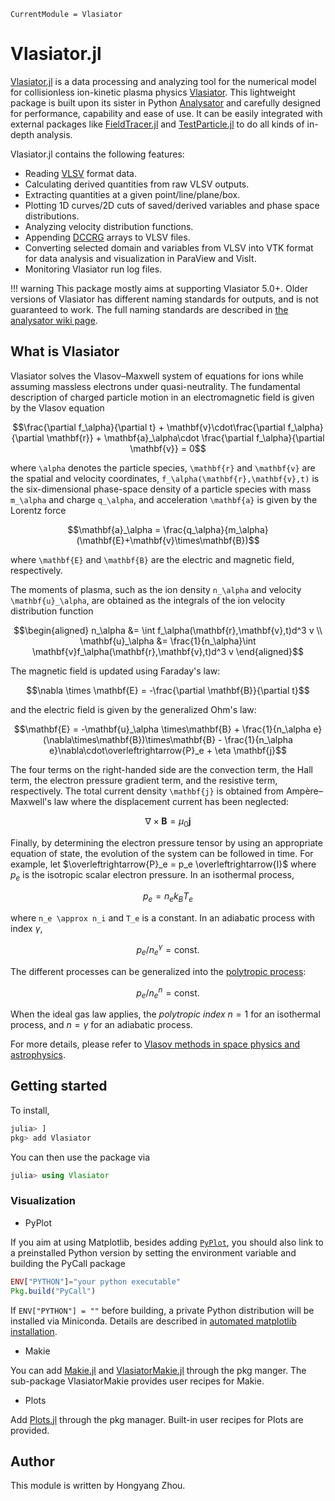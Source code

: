 ```@meta
CurrentModule = Vlasiator
```

# Vlasiator.jl

[Vlasiator.jl](https://github.com/henry2004y/Vlasiator.jl) is a data processing and analyzing tool for the numerical model for collisionless ion-kinetic plasma physics [Vlasiator](https://github.com/fmihpc/vlasiator). This lightweight package is built upon its sister in Python [Analysator](https://github.com/fmihpc/analysator) and carefully designed for performance, capability and ease of use. It can be easily integrated with external packages like [FieldTracer.jl](https://github.com/henry2004y/FieldTracer.jl) and [TestParticle.jl](https://github.com/henry2004y/TestParticle.jl) to do all kinds of in-depth analysis.

Vlasiator.jl contains the following features:

- Reading [VLSV](https://github.com/fmihpc/vlsv) format data.
- Calculating derived quantities from raw VLSV outputs.
- Extracting quantities at a given point/line/plane/box.
- Plotting 1D curves/2D cuts of saved/derived variables and phase space distributions.
- Analyzing velocity distribution functions.
- Appending [DCCRG](https://github.com/fmihpc/dccrg) arrays to VLSV files.
- Converting selected domain and variables from VLSV into VTK format for data analysis and visualization in ParaView and VisIt.
- Monitoring Vlasiator run log files.

!!! warning
    This package mostly aims at supporting Vlasiator 5.0+. Older versions of Vlasiator has different naming standards for outputs, and is not guaranteed to work. The full naming standards are described in [the analysator wiki page](https://github.com/fmihpc/analysator/wiki/Supported-variables-and-data-reducers).

## What is Vlasiator

Vlasiator solves the Vlasov–Maxwell system of equations for ions while assuming massless electrons under quasi-neutrality. The fundamental description of charged particle motion in an electromagnetic field is given by the Vlasov equation

```math
\frac{\partial f_\alpha}{\partial t} + \mathbf{v}\cdot\frac{\partial f_\alpha}{\partial \mathbf{r}} + \mathbf{a}_\alpha\cdot \frac{\partial f_\alpha}{\partial \mathbf{v}} = 0
```

where ``\alpha`` denotes the particle species, ``\mathbf{r}`` and ``\mathbf{v}`` are the spatial and velocity coordinates, ``f_\alpha(\mathbf{r},\mathbf{v},t)`` is the six-dimensional phase-space density of a particle species with mass ``m_\alpha`` and charge ``q_\alpha``, and acceleration ``\mathbf{a}`` is given by the Lorentz force

```math
\mathbf{a}_\alpha = \frac{q_\alpha}{m_\alpha}(\mathbf{E}+\mathbf{v}\times\mathbf{B})
```

where ``\mathbf{E}`` and ``\mathbf{B}`` are the electric and magnetic field, respectively.

The moments of plasma, such as the ion density ``n_\alpha`` and velocity ``\mathbf{u}_\alpha``, are obtained as the integrals of the ion velocity distribution function

```math
\begin{aligned}
n_\alpha &= \int f_\alpha(\mathbf{r},\mathbf{v},t)d^3 v \\
\mathbf{u}_\alpha &= \frac{1}{n_\alpha}\int \mathbf{v}f_\alpha(\mathbf{r},\mathbf{v},t)d^3 v
\end{aligned}
```

The magnetic field is updated using Faraday's law:

```math
\nabla \times \mathbf{E} = -\frac{\partial \mathbf{B}}{\partial t}
```

and the electric field is given by the generalized Ohm's law:

```math
\mathbf{E} = -\mathbf{u}_\alpha \times\mathbf{B} + \frac{1}{n_\alpha e}(\nabla\times\mathbf{B})\times\mathbf{B} - \frac{1}{n_\alpha e}\nabla\cdot\overleftrightarrow{P}_e + \eta \mathbf{j}
```

The four terms on the right-handed side are the convection term, the Hall term, the electron pressure gradient term, and the resistive term, respectively.
The total current density ``\mathbf{j}`` is obtained from Ampère–Maxwell's law where the displacement current has been neglected:

```math
\nabla\times\mathbf{B} = \mu_0 \mathbf{j}
```

Finally, by determining the electron pressure tensor by using an appropriate equation of state, the evolution of the system can be followed in time. For example, let $\overleftrightarrow{P}_e = p_e \overleftrightarrow{I}$ where $p_e$ is the isotropic scalar electron pressure. In an isothermal process,

```math
p_e = n_e k_B T_e
```

where ``n_e \approx n_i`` and ``T_e`` is a constant. In an adiabatic process with index $\gamma$,

```math
p_e / n_e^\gamma = \text{const.}
```

The different processes can be generalized into the [polytropic process](https://en.wikipedia.org/wiki/Polytropic_process):

```math
p_e / n_e^n = \text{const.}
```

When the ideal gas law applies, the _polytropic index_ $n=1$ for an isothermal process, and $n=\gamma$ for an adiabatic process.

For more details, please refer to [Vlasov methods in space physics and astrophysics](https://link.springer.com/article/10.1007/s41115-018-0003-2).

## Getting started

To install,

```julia
julia> ]
pkg> add Vlasiator
```

You can then use the package via

```julia
julia> using Vlasiator
```

### Visualization

- PyPlot

If you aim at using Matplotlib, besides adding [`PyPlot`](https://github.com/JuliaPy/PyPlot.jl), you should also link to a preinstalled Python version by setting the environment variable and building the PyCall package

```julia
ENV["PYTHON"]="your python executable"
Pkg.build("PyCall")
```

If `ENV["PYTHON"] = ""` before building, a private Python distribution will be installed via Miniconda. Details are described in [automated matplotlib installation](https://github.com/JuliaPy/PyPlot.jl#automated-matplotlib-installation).

- Makie

You can add [Makie.jl](https://makie.juliaplots.org/stable/) and [VlasiatorMakie.jl](https://github.com/henry2004y/VlasiatorMakie.jl) through the pkg manger. The sub-package VlasiatorMakie provides user recipes for Makie.

- Plots

Add [Plots.jl](https://docs.juliaplots.org/stable/) through the pkg manager. Built-in user recipes for Plots are provided.

## Author

This module is written by Hongyang Zhou.